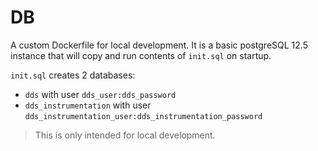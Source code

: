 # DB

A custom Dockerfile for local development. It is a basic postgreSQL 12.5 instance that will copy and run contents of `init.sql` on startup.

`init.sql` creates 2 databases:

* `dds` with user `dds_user:dds_password`
* `dds_instrumentation` with user `dds_instrumentation_user:dds_instrumentation_password`

> This is only intended for local development.